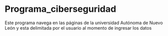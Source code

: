 # Programa_ciberseguridad
Este programa navega en las páginas de la universidad Autónoma de Nuevo León y esta delimitada por el usuario al momento de ingresar los datos 
